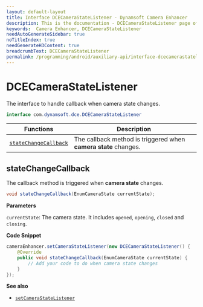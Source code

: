 ```yaml
---
layout: default-layout
title: Interface DCECameraStateListener - Dynamsoft Camera Enhancer
description: This is the documentation - DCECameraStateListener page of Dynamsoft Camera Enhancer.
keywords:  Camera Enhancer, DCECameraStateListener
needAutoGenerateSidebar: true
noTitleIndex: true
needGenerateH3Content: true
breadcrumbText: DCECameraStateListener
permalink: /programming/android/auxiliary-api/interface-dcecamerastatelistener-v3.0.3.html
---
```


# DCECameraStateListener

The interface to handle callback when camera state changes.

```java
interface com.dynamsoft.dce.DCECameraStateListener
```

| Functions | Description |
| --------- | ----------- |
| [`stateChangeCallback`](#statechangecallback) | The callback method is triggered when **camera state** changes. |

## stateChangeCallback

The callback method is triggered when **camera state** changes.

```java
void stateChangeCallback(EnumCameraState currentState);
```

**Parameters**

`currentState`: The camera state. It includes `opened`, `opening`, `closed` and `closing`.

**Code Snippet**

```java
cameraEnhancer.setCameraStateListener(new DCECameraStateListener() {
    @Override
    public void stateChangeCallback(EnumCameraState currentState) {
        // Add your code to do when camera state changes
    }
});
```

**See also**

- [`setCameraStateListener`](../camera-enhancer/camera-enhancer.md#setcamerastatelistener)
